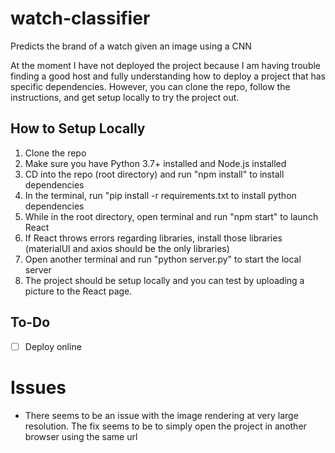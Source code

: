 # watch-classifier
Predicts the brand of a watch given an image using a CNN

At the moment I have not deployed the project because I am having trouble finding a good host and fully understanding 
how to deploy a project that has specific dependencies. However, you can clone the repo, follow the instructions, and get setup locally
to try the project out.

## How to Setup Locally
1. Clone the repo
2. Make sure you have Python 3.7+ installed and Node.js installed
3. CD into the repo (root directory) and run "npm install" to install dependencies
4. In the terminal, run "pip install -r requirements.txt to install python dependencies
5. While in the root directory, open terminal and run "npm start" to launch React
6. If React throws errors regarding libraries, install those libraries (materialUI and axios should be the only libraries)
7. Open another terminal and run "python server.py" to start the local server
8. The project should be setup locally and you can test by uploading a picture to the React page.

## To-Do
- [ ] Deploy online

# Issues
- There seems to be an issue with the image rendering at very large resolution. The fix seems to be to simply open the
  project in another browser using the same url
